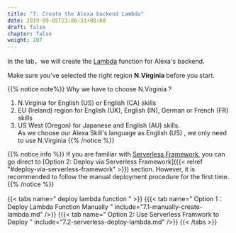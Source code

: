 ```yaml
---
title: "7. Create the Alexa backend Lambda"
date: 2019-09-05T23:06:51+08:00
draft: false
chapter: false
weight: 207
---
```


In the lab，we will create the [Lambda](https://aws.amazon.com/lambda/) function for Alexa's backend. 

Make sure you've selected the right region **N.Virginia** before you start.

{{% notice note%}}
Why we have to choose N.Virginia ?   
1.  N.Virginia for English (US) or English (CA) skills
2.  EU (Ireland) region for English (UK), English (IN), German or French (FR) skills
3.  US West (Oregon) for Japanese and English (AU) skills.   
As we choose our Alexa Skill's language as English (US) , we only need to use N.Virginia
{{% /notice %}}


{{% notice info %}}
If you are familiar with [Serverless Framework](https://serverless.com/), you can 
go direct to [Option 2: Deploy via Serverless Framework]({{< relref "#deploy-via-serverless-framework" >}})
section. However, it is recommended to follow the manual deployment procedure
for the first time.
{{% /notice %}}

{{< tabs name=" deploy lambda function " >}} 
{{{< tab name=" Option 1：Deploy Lambda Function Manually " include="7.1-manually-create-lambda.md" />}}
{{{< tab name=" Option 2: Use Serverless Framwork to Deploy " include="7.2-serverless-deploy-lambda.md" />}}
{{< /tabs >}}

